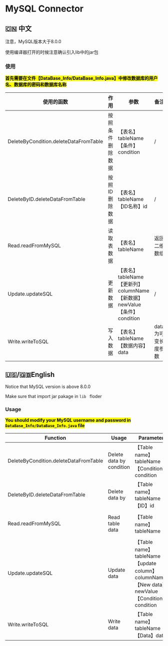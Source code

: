 # MySQL Connector

## 🇨🇳 中文
注意，MySQL版本大于8.0.0

使用编译器打开的时候注意确认引入lib中的jar包

### 使用

<mark>**首先需要在文件【DataBase_Info/DataBase_Info.java】中修改数据库的用户名、数据库的密码和数据库名称**</mark>

|使用的函数|作用|参数|备注|
|-|-|-|-|
|DeleteByCondition.deleteDataFromTable|按照条件删除数据|【表名】tableName<br/>【条件】condition|/
|DeleteByID.deleteDataFromTable|按照ID删除数据|【表名】tableName<br/>【ID名称】id|/
|Read.readFromMySQL|读取表数据|【表名】tableName|返回二维数组
|Update.updateSQL|更新数据|【表名】tableName<br/>【更新列】columnName<br/>【新数据】newValue<br/>【条件】condition|/
|Write.writeToSQL|写入数据|【表名】tableName<br/>【数据内容】data|data为可变长度参数

## 🇺🇸/🇬🇧English
Notice that MySQL version is above 8.0.0

Make sure that import jar pakage in `lib ` floder

### Usage

<mark>**You should modify your MySQL username and password in `DataBase_Info/DataBase_Info.java` file**</mark>

|Function|Usage|Parameter|Remake|
|-|-|-|-|
|DeleteByCondition.deleteDataFromTable|Delete data by condition|【Table name】tableName<br/>【Condition】condition|/
|DeleteByID.deleteDataFromTable|Delete data by |【Table name】tableName<br/>【ID】id|/
|Read.readFromMySQL|Read table data|【Table name】tableName|returns a two-dimensional array
|Update.updateSQL|Update data|【Table name】tableName<br/>【update column】columnName<br/>【New data】newValue<br/>【Condition】condition|/
|Write.writeToSQL|Write data|【Table name】tableName<br/>【Data】data|data is variable length parameter